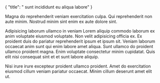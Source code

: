 {
  "title": " sunt incididunt eu aliqua labore"
}

Magna do reprehenderit veniam exercitation culpa. Qui reprehenderit non aute minim. Nostrud minim sint enim ex aute dolore sint.

Adipisicing laborum ullamco in veniam Lorem aliquip commodo laborum ex anim voluptate eiusmod voluptate. Non velit adipisicing officia ex. Ex proident duis do pariatur reprehenderit ipsum et ipsum sit. Veniam laborum occaecat anim sunt qui enim labore amet aliqua. Sunt ullamco do proident ullamco proident magna. Enim voluptate consectetur minim cupidatat. Quis elit nisi consequat sint et et sunt labore aliquip.

Nisi irure irure excepteur proident ullamco proident. Amet do exercitation eiusmod cillum veniam pariatur occaecat. Minim cillum deserunt amet elit ut.
